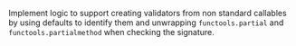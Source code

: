 Implement logic to support creating validators from non standard callables by using defaults to identify them and unwrapping `functools.partial` and `functools.partialmethod` when checking the signature.
